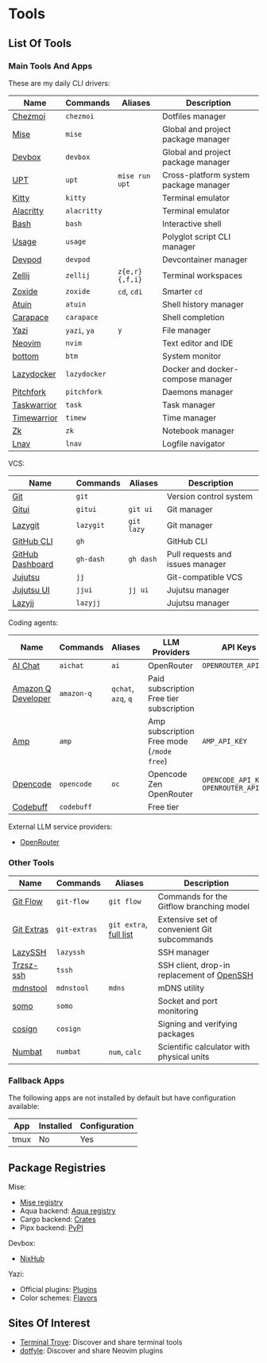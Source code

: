 # Tools

## List Of Tools

### Main Tools And Apps

These are my daily CLI drivers:

| Name | Commands | Aliases | Description |
|------|---------|-------|-------------|
| [Chezmoi](https://www.chezmoi.io/) | `chezmoi` | | Dotfiles manager |
| [Mise](https://mise.jdx.dev/) | `mise` | | Global and project package manager |
| [Devbox](https://www.jetpack.io/devbox/) | `devbox` | | Global and project package manager |
| [UPT](https://github.com/sigoden/upt) | `upt` | `mise run upt` | Cross-platform system package manager|
| [Kitty](https://sw.kovidgoyal.net/kitty/) | `kitty` | | Terminal emulator |
| [Alacritty](https://alacritty.org/) | `alacritty` | | Terminal emulator |
| [Bash](https://devdocs.io/bash/) | `bash` | | Interactive shell |
| [Usage](https://usage.jdx.dev/) | `usage` | | Polyglot script CLI manager |
| [Devpod](https://devpod.sh/) | `devpod` | | Devcontainer manager |
| [Zellij](https://zellij.dev/) | `zellij` | `z{e,r}{,f,i}` | Terminal workspaces |
| [Zoxide](https://github.com/ajeetdsouza/zoxide) | `zoxide` | `cd`, `cdi` | Smarter `cd` |
| [Atuin](https://atuin.sh/) | `atuin` | | Shell history manager |
| [Carapace](https://carapace-sh.github.io/carapace-bin/) | `carapace` | | Shell completion |
| [Yazi](https://yazi-rs.github.io/) | `yazi`, `ya` | `y` | File manager |
| [Neovim](https://neovim.io/) | `nvim` | | Text editor and IDE |
| [bottom](https://github.com/ClementTsang/bottom) | `btm` | | System monitor |
| [Lazydocker](https://github.com/jesseduffield/lazydocker) | `lazydocker` | | Docker and docker-compose manager |
| [Pitchfork](https://pitchfork.jdx.dev/) | `pitchfork` | | Daemons manager |
| [Taskwarrior](https://taskwarrior.org/) | `task` | | Task manager |
| [Timewarrior](https://timewarrior.net/) | `timew` | | Time manager |
| [Zk](https://zk-org.github.io/zk/) | `zk` | | Notebook manager |
| [Lnav](https://lnav.org/) | `lnav` | | Logfile navigator |

VCS:

| Name | Commands | Aliases | Description |
|------|---------|-------|-------------|
| [Git](https://git-scm.com/) | `git` | | Version control system |
| [Gitui](https://github.com/extrawurst/gitui) | `gitui` | `git ui` | Git manager |
| [Lazygit](https://github.com/jesseduffield/lazygit) | `lazygit` | `git lazy` | Git manager |
| [GitHub CLI](https://cli.github.com/) | `gh` | | GitHub CLI |
| [GitHub Dashboard](https://dlvhdr.github.io/gh-dash/) | `gh-dash` | `gh dash` | Pull requests and issues manager |
| [Jujutsu](https://jj-vcs.github.io) | `jj` | | Git-compatible VCS |
| [Jujutsu UI](https://idursun.github.io/jjui) | `jjui` | `jj ui` | Jujutsu manager |
| [Lazyjj](https://github.com/Cretezy/lazyjj) | `lazyjj` | | Jujutsu manager |

Coding agents:

| Name | Commands | Aliases | LLM Providers | API Keys |
|---|---|---|---|---|
| [AI Chat](https://github.com/sigoden/aichat) | `aichat` | `ai` | OpenRouter | `OPENROUTER_API_KEY` |
| [Amazon Q Developer](https://docs.aws.amazon.com/amazonq/latest/qdeveloper-ug/) | `amazon-q` | `qchat`, `azq`, `q` | Paid subscription<br>Free tier subscription | |
| [Amp](https://ampcode.com/) | `amp` | | Amp subscription<br>Free mode (`/mode free`) | `AMP_API_KEY` |
| [Opencode](https://opencode.ai) | `opencode` | `oc` | Opencode Zen<br>OpenRouter | `OPENCODE_API_KEY`<br>`OPENROUTER_API_KEY` |
| [Codebuff](https://www.codebuff.com) | `codebuff` | | Free tier | |

External LLM service providers:

- [OpenRouter](https://openrouter.ai)

### Other Tools

| Name | Commands | Aliases | Description |
|------|---------|-------|-------------|
| [Git Flow](https://github.com/nvie/gitflow) | `git-flow` | `git flow` | Commands for the Gitflow branching model |
| [Git Extras](https://github.com/tj/git-extras) | `git-extras` | `git extra`, [full list](https://github.com/tj/git-extras/blob/main/Commands.md) | Extensive set of convenient Git subcommands |
| [LazySSH](https://github.com/Adembc/lazyssh) | `lazyssh` | | SSH manager |
| [Trzsz-ssh](https://trzsz.github.io/ssh) | `tssh` | | SSH client, drop-in replacement of [OpenSSH](https://www.openssh.com/) |
| [mdnstool](https://github.com/ghetzel/mdnstool) | `mdnstool` | `mdns` | mDNS utility |
| [somo](https://github.com/theopfr/somo/) | `somo` | | Socket and port monitoring |
| [cosign](https://github.com/sigstore/cosign) | `cosign` | | Signing and verifying packages |
| [Numbat](https://numbat.dev) | `numbat` | `num`, `calc` | Scientific calculator with physical units |

### Fallback Apps

The following apps are not installed by default but have configuration available:

| App | Installed | Configuration |
|-----|-----------|---------------|
| tmux | No | Yes |

## Package Registries

Mise:

- [Mise registry](https://mise.jdx.dev/registry.html#tools)
- Aqua backend: [Aqua registry](https://aquaproj.github.io/docs/products/aqua-registry/)
- Cargo backend: [Crates](https://crates.io/)
- Pipx backend: [PyPI](https://pypi.org/)

Devbox:

- [NixHub](https://www.nixhub.io/)

Yazi:

- Official plugins: [Plugins](https://github.com/yazi-rs/plugins)
- Color schemes: [Flavors](https://github.com/yazi-rs/flavors)

## Sites Of Interest

- [Terminal Trove](https://terminaltrove.com/): Discover and share terminal tools
- [dotfyle](https://dotfyle.com/): Discover and share Neovim plugins
